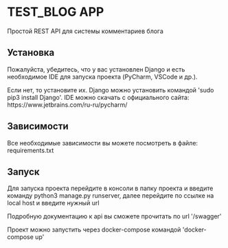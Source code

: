 <h1>TEST_BLOG APP</h1>

<p>Простой REST API для системы комментариев блога</p>

<h2>Установка</h2>
<p>Пожалуйста, убедитесь, что у вас установлен Django и есть необходимое IDE для запуска проекта (PyCharm, VSCode и др.).</p>
<p>Если нет, то установите их. Django можно установить командой 'sudo pip3 install Django'. IDE можно скачать с официального сайта: https://www.jetbrains.com/ru-ru/pycharm/</p>

<h2>Зависимости</h2>
<p>Все необходимые зависимости вы можете посмотреть в файле: requirements.txt</p>

<h2>Запуск</h2>
<p>Для запуска проекта перейдите в консоли в папку проекта и введите команду python3 manage.py runserver, далее перейдите по ссылке на local host и введите нужный url</p>
<p> Подробную документацию к api вы сможете прочитать по url '/swagger'</p>
<p>Проект можно запустить через docker-compose командой 'docker-compose up'</p>
